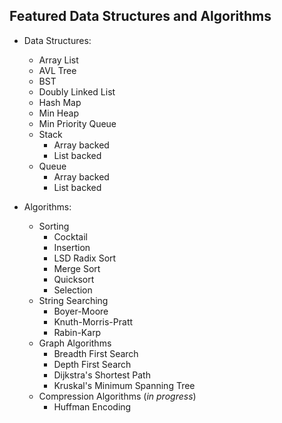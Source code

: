 ## Featured Data Structures and Algorithms

* Data Structures:
  * Array List
  * AVL Tree
  * BST
  * Doubly Linked List
  * Hash Map
  * Min Heap
  * Min Priority Queue
  * Stack
    * Array backed
    * List backed
  * Queue
    * Array backed
    * List backed

* Algorithms:
  * Sorting
    * Cocktail
    * Insertion
    * LSD Radix Sort
    * Merge Sort
    * Quicksort
    * Selection
  * String Searching
    * Boyer-Moore
    * Knuth-Morris-Pratt
    * Rabin-Karp
  * Graph Algorithms
    * Breadth First Search
    * Depth First Search
    * Dijkstra's Shortest Path
    * Kruskal's Minimum Spanning Tree
  * Compression Algorithms (*in progress*)
    * Huffman Encoding

